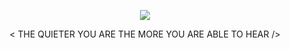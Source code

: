 <p align="center">
	<img src="https://anonymous.ishacker.net/2020/06/10/about-page-image/anonymous.jpg">
</p>

<p align="center">< THE QUIETER YOU ARE THE MORE YOU ARE ABLE TO HEAR /><p>
